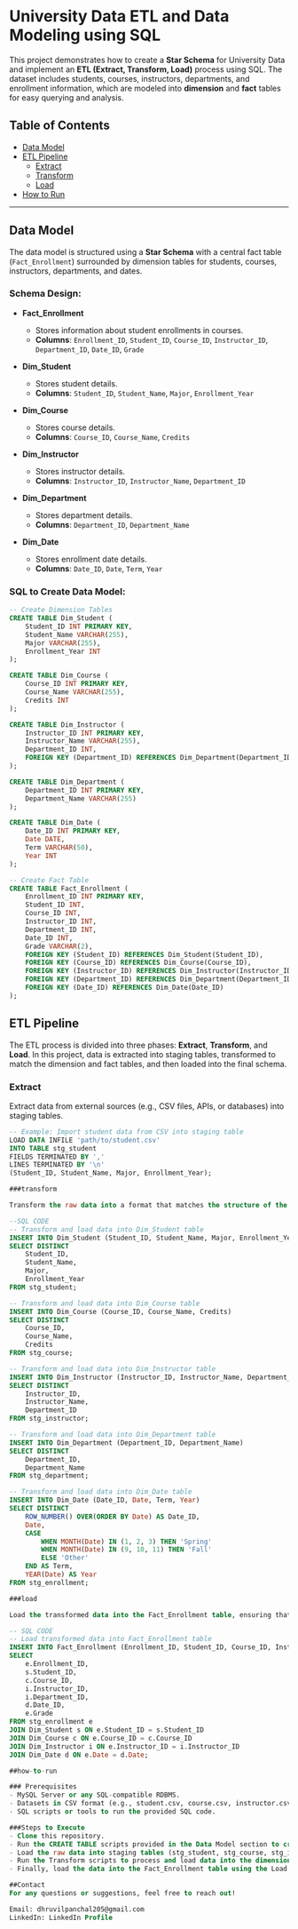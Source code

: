 # University Data ETL and Data Modeling using SQL

This project demonstrates how to create a **Star Schema** for University Data and implement an **ETL (Extract, Transform, Load)** process using SQL. The dataset includes students, courses, instructors, departments, and enrollment information, which are modeled into **dimension** and **fact** tables for easy querying and analysis.

## Table of Contents
- [Data Model](#data-model)
- [ETL Pipeline](#etl-pipeline)
  - [Extract](#extract)
  - [Transform](#transform)
  - [Load](#load)
- [How to Run](#how-to-run)

---

## Data Model

The data model is structured using a **Star Schema** with a central fact table (`Fact_Enrollment`) surrounded by dimension tables for students, courses, instructors, departments, and dates.

### Schema Design:

- **Fact_Enrollment**
    - Stores information about student enrollments in courses.
    - **Columns**: `Enrollment_ID`, `Student_ID`, `Course_ID`, `Instructor_ID`, `Department_ID`, `Date_ID`, `Grade`

- **Dim_Student**
    - Stores student details.
    - **Columns**: `Student_ID`, `Student_Name`, `Major`, `Enrollment_Year`

- **Dim_Course**
    - Stores course details.
    - **Columns**: `Course_ID`, `Course_Name`, `Credits`

- **Dim_Instructor**
    - Stores instructor details.
    - **Columns**: `Instructor_ID`, `Instructor_Name`, `Department_ID`

- **Dim_Department**
    - Stores department details.
    - **Columns**: `Department_ID`, `Department_Name`

- **Dim_Date**
    - Stores enrollment date details.
    - **Columns**: `Date_ID`, `Date`, `Term`, `Year`

### SQL to Create Data Model:

```sql
-- Create Dimension Tables
CREATE TABLE Dim_Student (
    Student_ID INT PRIMARY KEY,
    Student_Name VARCHAR(255),
    Major VARCHAR(255),
    Enrollment_Year INT
);

CREATE TABLE Dim_Course (
    Course_ID INT PRIMARY KEY,
    Course_Name VARCHAR(255),
    Credits INT
);

CREATE TABLE Dim_Instructor (
    Instructor_ID INT PRIMARY KEY,
    Instructor_Name VARCHAR(255),
    Department_ID INT,
    FOREIGN KEY (Department_ID) REFERENCES Dim_Department(Department_ID)
);

CREATE TABLE Dim_Department (
    Department_ID INT PRIMARY KEY,
    Department_Name VARCHAR(255)
);

CREATE TABLE Dim_Date (
    Date_ID INT PRIMARY KEY,
    Date DATE,
    Term VARCHAR(50),
    Year INT
);

-- Create Fact Table
CREATE TABLE Fact_Enrollment (
    Enrollment_ID INT PRIMARY KEY,
    Student_ID INT,
    Course_ID INT,
    Instructor_ID INT,
    Department_ID INT,
    Date_ID INT,
    Grade VARCHAR(2),
    FOREIGN KEY (Student_ID) REFERENCES Dim_Student(Student_ID),
    FOREIGN KEY (Course_ID) REFERENCES Dim_Course(Course_ID),
    FOREIGN KEY (Instructor_ID) REFERENCES Dim_Instructor(Instructor_ID),
    FOREIGN KEY (Department_ID) REFERENCES Dim_Department(Department_ID),
    FOREIGN KEY (Date_ID) REFERENCES Dim_Date(Date_ID)
);
```

## ETL Pipeline

The ETL process is divided into three phases: **Extract**, **Transform**, and **Load**. In this project, data is extracted into staging tables, transformed to match the dimension and fact tables, and then loaded into the final schema.

### Extract

Extract data from external sources (e.g., CSV files, APIs, or databases) into staging tables.

```sql
-- Example: Import student data from CSV into staging table
LOAD DATA INFILE 'path/to/student.csv'
INTO TABLE stg_student
FIELDS TERMINATED BY ','
LINES TERMINATED BY '\n'
(Student_ID, Student_Name, Major, Enrollment_Year);

###transform

Transform the raw data into a format that matches the structure of the dimension tables.

--SQL CODE
-- Transform and load data into Dim_Student table
INSERT INTO Dim_Student (Student_ID, Student_Name, Major, Enrollment_Year)
SELECT DISTINCT
    Student_ID,
    Student_Name,
    Major,
    Enrollment_Year
FROM stg_student;

-- Transform and load data into Dim_Course table
INSERT INTO Dim_Course (Course_ID, Course_Name, Credits)
SELECT DISTINCT
    Course_ID,
    Course_Name,
    Credits
FROM stg_course;

-- Transform and load data into Dim_Instructor table
INSERT INTO Dim_Instructor (Instructor_ID, Instructor_Name, Department_ID)
SELECT DISTINCT
    Instructor_ID,
    Instructor_Name,
    Department_ID
FROM stg_instructor;

-- Transform and load data into Dim_Department table
INSERT INTO Dim_Department (Department_ID, Department_Name)
SELECT DISTINCT
    Department_ID,
    Department_Name
FROM stg_department;

-- Transform and load data into Dim_Date table
INSERT INTO Dim_Date (Date_ID, Date, Term, Year)
SELECT DISTINCT
    ROW_NUMBER() OVER(ORDER BY Date) AS Date_ID,
    Date,
    CASE
        WHEN MONTH(Date) IN (1, 2, 3) THEN 'Spring'
        WHEN MONTH(Date) IN (9, 10, 11) THEN 'Fall'
        ELSE 'Other'
    END AS Term,
    YEAR(Date) AS Year
FROM stg_enrollment;

###load

Load the transformed data into the Fact_Enrollment table, ensuring that it links with the dimension tables.

-- SQL CODE
-- Load transformed data into Fact_Enrollment table
INSERT INTO Fact_Enrollment (Enrollment_ID, Student_ID, Course_ID, Instructor_ID, Department_ID, Date_ID, Grade)
SELECT
    e.Enrollment_ID,
    s.Student_ID,
    c.Course_ID,
    i.Instructor_ID,
    i.Department_ID,
    d.Date_ID,
    e.Grade
FROM stg_enrollment e
JOIN Dim_Student s ON e.Student_ID = s.Student_ID
JOIN Dim_Course c ON e.Course_ID = c.Course_ID
JOIN Dim_Instructor i ON e.Instructor_ID = i.Instructor_ID
JOIN Dim_Date d ON e.Date = d.Date;

##how-to-run

### Prerequisites
- MySQL Server or any SQL-compatible RDBMS.
- Datasets in CSV format (e.g., student.csv, course.csv, instructor.csv, enrollment.csv).
- SQL scripts or tools to run the provided SQL code.

###Steps to Execute
- Clone this repository.
- Run the CREATE TABLE scripts provided in the Data Model section to create the database schema.
- Load the raw data into staging tables (stg_student, stg_course, stg_instructor, stg_enrollment) using LOAD DATA INFILE.
- Run the Transform scripts to process and load data into the dimension tables.
- Finally, load the data into the Fact_Enrollment table using the Load script.

##Contact
For any questions or suggestions, feel free to reach out!

Email: dhruvilpanchal205@gmail.com
LinkedIn: LinkedIn Profile
